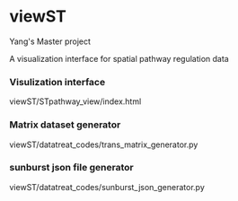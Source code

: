 # viewST

Yang's Master project

A visualization interface for spatial pathway regulation data

### Visulization interface 

viewST/STpathway_view/index.html

### Matrix dataset generator 

viewST/datatreat_codes/trans_matrix_generator.py

### sunburst json file generator 

viewST/datatreat_codes/sunburst_json_generator.py
